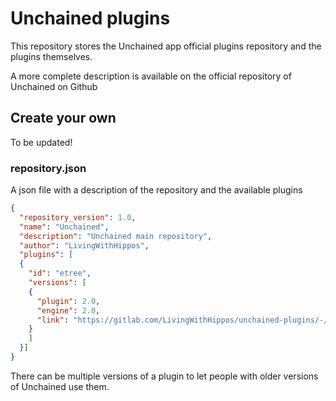 # Unchained plugins

This repository stores the Unchained app official plugins repository and the plugins themselves.

A more complete description is available on the official repository of Unchained on Github

 ## Create your own

To be updated!

### repository.json

A json file with a description of the repository and the available plugins

```json
{
  "repository_version": 1.0,
  "name": "Unchained",
  "description": "Unchained main repository",
  "author": "LivingWithHippos",
  "plugins": [
  {
    "id": "etree",
    "versions": [
    {
      "plugin": 2.0,
      "engine": 2.0,
      "link": "https://gitlab.com/LivingWithHippos/unchained-plugins/-/raw/main/repository/plugins/etree/etree_v2.0.unchained"
    }
    ]
  }]
}
```

There can be multiple versions of a plugin to let people with older versions of Unchained use them.